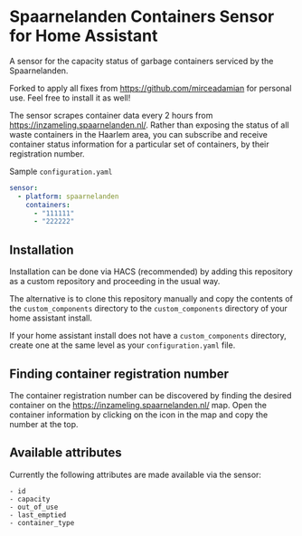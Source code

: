# Spaarnelanden Containers Sensor for Home Assistant

A sensor for the capacity status of garbage containers serviced by the Spaarnelanden.

Forked to apply all fixes from https://github.com/mirceadamian for personal use. Feel free to install it as well!

The sensor scrapes container data every 2 hours from
https://inzameling.spaarnelanden.nl/.  Rather than exposing the status of all waste
containers in the Haarlem area, you can subscribe and receive container status
information for a particular set of containers, by their registration number.

Sample `configuration.yaml`

```yaml
sensor:
  - platform: spaarnelanden
    containers:
      - "111111"
      - "222222"
```

## Installation


Installation can be done via HACS (recommended) by adding this repository as a custom
repository and proceeding in the usual way.

The alternative is to clone this repository manually and copy the contents of the
`custom_components` directory to the `custom_components` directory of your home
assistant install.

If your home assistant install does not have a `custom_components` directory, create one
at the same level as your `configuration.yaml` file.

## Finding container registration number

The container registration number can be discovered by finding the desired container on
the https://inzameling.spaarnelanden.nl/ map. Open the container information by clicking
on the icon in the map and copy the number at the top.


## Available attributes

Currently the following attributes are made available via the sensor:

```
- id
- capacity
- out_of_use
- last_emptied
- container_type
```
